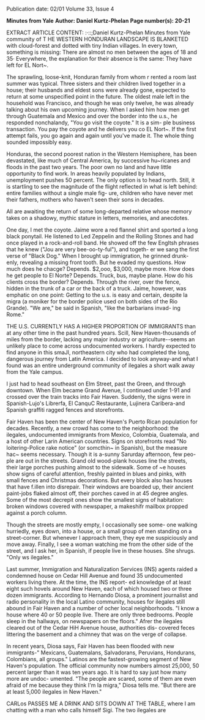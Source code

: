 Publication date: 02/01
Volume 33, Issue 4

**Minutes from Yale**
**Author: Daniel Kurtz-Phelan**
**Page number(s): 20-21**

EXTRACT ARTICLE CONTENT:
:·::;Daniel 
Kurtz-Phelan 
Minutes from Yale 
community of 
T 
HE WESTERN HONDURAN LANDSCAPE IS BLANKETED with cloud-forest and dotted with tiny 
Indian villages. In every town, something is missing: There are almost no men between the 
ages of 18 and 35· Everywhere, the explanation for their absence is the same: They have left for EL 
Nort~. 

The sprawling, loose-knit, Honduran family from whom r rented a room last summer was 
typical. Three sisters and their children lived together in a house; their husbands and eldest sons 
were already gone, expected to return at some unspecified point in the future. The oldest male 
left in the household was Francisco, and though he was only twelve, he was already talking about 
his own upcoming journey. When I asked him how men get through Guatemala and Mexico and 
over the border into the u.s., he responded nonchalandy, "You go visit the coyote." It is a sim-
ple business transaction. You pay the coyote and he delivers you co EL Nort~. If the first attempt 
fails, you go again and again until you've made it. The whole thing sounded impossibly easy. 

Honduras, the second poorest nation in the Western Hemisphere, has been devastated, like 
much of Central America, by successive hu~ricanes and floods in the past two years. The poor 
own no land and have little opportunity to find work. In areas heavily populated by Indians, 
unemployment pushes 50 percent. The only option is to head north. Still, it is startling to see the 
magnitude of the flight reflected in what is left behind: entire families without a single male fig-
ure, children who have never met their fathers, mothers who haven't seen their sons in decades. 

All are awaiting the return of some long-departed relative whose memory takes on a shadowy, 
mythic stature in letters, memories, and anecdotes. 

One day, I met the coyote. Jaime wore a red flannel shirt and sported a long black ponytail. 
He listened to Led Zeppelin and the Rolling Stones and had once played in a rock-and-roll band. 
He showed off the few Engltsh phrases that he knew ("Jou are very bee-oo-ty-ful"), and togeth-
er we sang the first verse of "Black Dog." When I brought up immigration, he grinned drunk-
enly, revealing a missing front tooth. But he evaded my questions. How much does he chacge? 
Depends. $2,ooo, $3,000, maybe more. How does he get people to El Norte? Depends. Truck, 
bus, maybe plane. How do his clients cross the border? Depends. Through the river, over the 
fence, hidden in the trunk of a car or the back of a truck. Jaime, however, was emphatic on one 
point: Getting to the u.s. is easy and certain, despite Ia migra (a moniker for the border police 
used on both sides of the Rio Grande). "We are," be said in Spanish, "like the barbarians invad-
ing Rome." 


THE U.S. CURRENTLY HAS A HIGHER PROPORTION OF IMMIGRANTS 
than at any other time in the past hundred years. Scill, New 
Haven-thousands of miles from the border, lacking any major 
industry or agriculture--seems an unlikely place to come across 
undocumented workers. I hardly expected to find anyone in this 
smaJl, northeastern city who had completed the long, dangerous 
journey from Latin America. I decided to look anyway-and what 
I found was an entire underground community of ilegales a short 
walk away from the Yale campus. 

I just had to head southeast on Elm Street, past the Green, and 
through downtown. When Elm became Grand Avenue, I continued 
under 1-91 and crossed over the train tracks into Fair Haven. 
Suddenly, the signs were in Spanish-Lujo's Librerfa, El CanquC 
Restaurante, Lujinera Caribera-and Spanish graffiti ragged fences 
and storefronts. 

Fair Haven has been the center of New Haven's Puerto Rican 
population for decades. Recently, a new crowd has come to the 
neighborhood: the ilegales, undocumented immigrants from 
Mexico, Colombia, Guatemala, and a host of other Larin American 
countries. Signs on storefronts read "No loitering-Police rake 
notice" (or somcthin~ in Spanish), but the measure hac~ 
seems necessary. Though it is a-sunny Sarurday afternoon, few peo-
ple are out in the streets. Grand old wood-plank houses line the 
streets, their large porches pushing almost to the sidewalk. Some of 
~e houses show signs of careful attention, freshly painted in blues 
and pinks, with small fences and Christmas decorations. But every 
block also has houses that have f.illen into disrepair. Their windows 
are boarded up, their ancient paint-jobs flaked almost off, their 
porches caved in at 45 degree angles. Some of the most decrepit ones 
show the smallest signs of habitation: broken windows covered with 
newspaper, a makeshifr mailbox propped against a porch column. 

Though the streets are mostly empty, I occasionally see some-
one walking hurriedly, eyes down, into a house, or a small group of 
men standing on a street-corner. But whenever I approach them, 
they eye me suspiciously and move away. Finally, I see a woman 
watching me from the other side of the street, and I ask her, in 
Spanish, if people live in these houses. She shrugs. "Only ws ilegales." 

Last summer, Immigration and Naturalization Services (INS) 
agents raided a condemned house on Cedar Hill Avenue and found 
35 undocumented workers living there. At the time, the INS report-
ed knowledge of at least eight such hovels around New Haven, each 
of which housed two or three dozen immigrants. According to 
Hernando Diosa, a prominent journalist and radio personality in 
the local Latino community, houses for ilegales still abound in Fair 
Haven and a number of ocher local neighborhoods. "I know a 
house where 40 or 50 people live. There are only three bedrooms. 
People sleep in the hallways, on newspapers on the floors." Afrer the 
ilegales cleared out of the Cedar HiH Avenue house, authorities dis-
covered feces littering the basement and a chimney that was on the 
verge of collapse. 

In recent years, Diosa says, Fair Haven has been flooded with 
new 
immigrants-" Mexicans, 
Guatemalans, 
Salvadorans, 
Peruvians, Hondurans, Colombians, all groups." Latinos are the 
fastest-growing segment of New Haven's population. The official 
community now numbers almost 25,000, 50 percent larger than it 
was ten years ago. It is hard to say just how many more are undoc-
umented. "The people are scared, some of them are even afraid of 
me because they think I'm Ia migra," Diosa tells me. "But there are 
at least 5,000 ilegales in New Haven." 

CARLos PASSES ME A DRINK AND SITS DOWN AT THE TABLE, where I 
am chatting with a man who calls himself Sigi. The two ilegales are